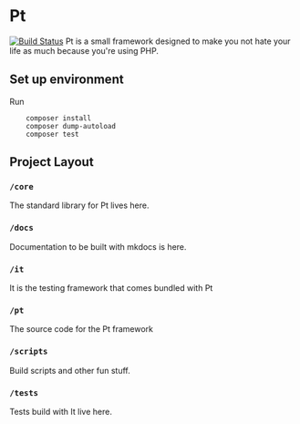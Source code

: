 # Pt

[![Build Status](https://travis-ci.org/rrdelaney/Pt.svg?branch=master)](https://travis-ci.org/rrdelaney/Pt)
Pt is a small framework designed to make you not hate your life as much because
you're using PHP.

## Set up environment

Run

```
    composer install
    composer dump-autoload
    composer test
```

## Project Layout

### `/core`
The standard library for Pt lives here.

### `/docs`
Documentation to be built with mkdocs is here.

### `/it`
It is the testing framework that comes bundled with Pt

### `/pt`
The source code for the Pt framework

### `/scripts`
Build scripts and other fun stuff.

### `/tests`
Tests build with It live here.
